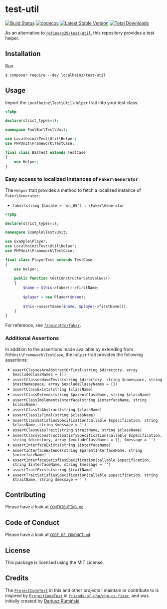 # test-util

[![Build Status](https://travis-ci.org/localheinz/test-util.svg?branch=master)](https://travis-ci.org/localheinz/test-util)
[![codecov](https://codecov.io/gh/localheinz/test-util/branch/master/graph/badge.svg)](https://codecov.io/gh/localheinz/test-util)
[![Latest Stable Version](https://poser.pugx.org/localheinz/test-util/v/stable)](https://packagist.org/packages/localheinz/test-util)
[![Total Downloads](https://poser.pugx.org/localheinz/test-util/downloads)](https://packagist.org/packages/localheinz/test-util)

As an alternative to [`refinery29/test-util`](https://github.com/refinery29/test-util), this repository provides a test helper.

## Installation

Run

```
$ composer require --dev localheinz/test-util
```

## Usage

Import the `Localheinz\Test\Util\Helper` trait into your test class:

```php
<?php

declare(strict_types=1);

namespace Foo\Bar\Test\Unit;

use Localheinz\Test\Util\Helper;
use PHPUnit\Framework\TestCase;

final class BazTest extends TestCase
{
    use Helper;
} 
```

### Easy access to localized instances of `Faker\Generator`

The `Helper` trait provides a method to fetch a localized instance of `Faker\Generator`:

* `faker(string $locale = 'en_US') : \Faker\Generator`

```php
<?php

declare(strict_types=1);

namespace Example\Test\Unit;

use Example\Player;
use Localheinz\Test\Util\Helper;
use PHPUnit\Framework\TestCase;

final class PlayerTest extends TestCase
{
    use Helper;
    
    public function testConstructorSetsValues()
    {
        $name = $this->faker()->firstName;
        
        $player = new Player($name);
        
        $this->assertSame($name, $player->firstName());
    }
} 
```

For reference, see [`fzaninotto/faker`](https://github.com/fzaninotto/Faker).

### Additional Assertions

In addition to the assertions made available by extending from `PHPUnit\Framework\TestCase`, 
the `Helper` trait provides the following assertions:

* `assertClassesAreAbstractOrFinal(string $directory, array $excludeClassNames = [])`
* `assertClassesHaveTests(string $directory, string $namespace, string $testNamespace, array $excludeClassyNames = [])`
* `assertClassExists(string $className)`
* `assertClassExtends(string $parentClassName, string $className)`
* `assertClassImplementsInterface(string $interfaceName, string $className)`
* `assertClassIsAbstract(string $className)`
* `assertClassIsFinal(string $className)`
* `assertClassSatisfiesSpecification(callable $specification, string $className, string $message = '')`
* `assertClassUsesTrait(string $traitName, string $className)`
* `assertClassyConstructsSatisfySpecification(callable $specification, string $directory, array $excludeClassNames = [], $message = '')`
* `assertInterfaceExists(string $interfaceName)`
* `assertInterfaceExtends(string $parentInterfaceName, string $interfaceName)`
* `assertInterfaceSatisfiesSpecification(callable $specification, string $interfaceName, string $message = '')`
* `assertTraitExists(string $traitName)`
* `assertTraitSatisfiesSpecification(callable $specification, string $traitName, string $message = '')`

## Contributing

Please have a look at [`CONTRIBUTING.md`](.github/CONTRIBUTING.md).

## Code of Conduct

Please have a look at [`CODE_OF_CONDUCT.md`](.github/CODE_OF_CONDUCT.md).

## License

This package is licensed using the MIT License.

## Credits

The [`ProjectCodeTest`](test/Unit/ProjectCodeTest.php) in this and other 
projects I maintain or contribute to is inspired by [`ProjectCodeTest`](https://github.com/FriendsOfPHP/PHP-CS-Fixer/blob/v2.0.0/tests/ProjectCodeTest.php) 
in [`friends-of-php/php-cs-fixer`](https://github.com/FriendsOfPHP/PHP-CS-Fixer), and was initially created by [Dariusz Rumiński](https://github.com/keradus).  
